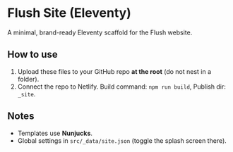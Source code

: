 # Flush Site (Eleventy)
A minimal, brand-ready Eleventy scaffold for the Flush website.

## How to use
1) Upload these files to your GitHub repo **at the root** (do not nest in a folder).
2) Connect the repo to Netlify. Build command: `npm run build`, Publish dir: `_site`.

## Notes
- Templates use **Nunjucks**.
- Global settings in `src/_data/site.json` (toggle the splash screen there).